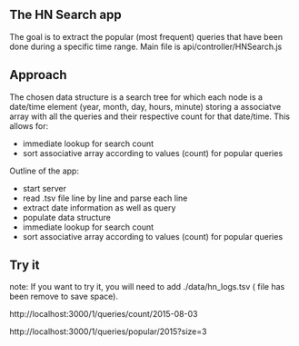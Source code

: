 ## The HN Search app

The goal is to extract the popular (most frequent) queries that have been done during a specific time range.
Main file is api/controller/HNSearch.js


## Approach

The chosen data structure is a search tree for which each node is a date/time element (year, month, day, hours, minute) storing a associatve array with all the queries and their respective count for that date/time. This allows for:
* immediate lookup for search count
* sort associative array according to values (count) for popular queries

Outline of the app:
* start server
* read .tsv file line by line and parse each line
* extract date information as well as query
* populate data structure 
* immediate lookup for search count
* sort associative array according to values (count) for popular queries

## Try it

note: If you want to try it, you will need to add ./data/hn_logs.tsv ( file has been remove to save space).

http://localhost:3000/1/queries/count/2015-08-03

http://localhost:3000/1/queries/popular/2015?size=3  